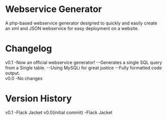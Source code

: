 Webservice Generator
=============

A php-based webservice generator designed to 
quickly and easily create an xml and JSON
webservice for easy deployment on a website.

Changelog
=============

v0.1
-Now an official webservice generator!
--Generates a single SQL query from a Single
  table.
--Using MySQLi for great justice
--Fully formatted code output.  
v0.0
-No changes

Version History
=============

v0.1
-Flack Jacket
v0.0(initial commit)
-Flack Jacket